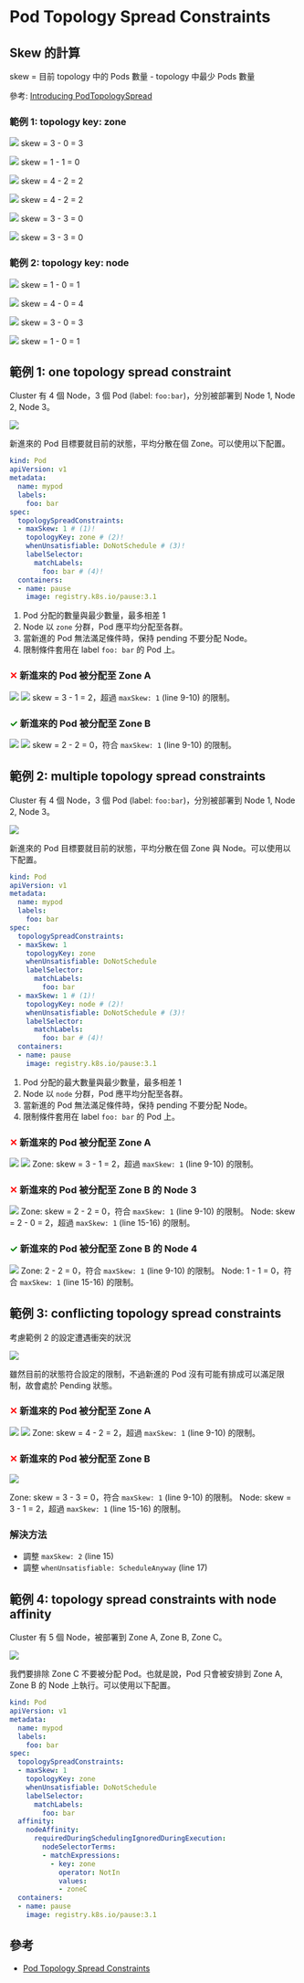 # Pod Topology Spread Constraints

## Skew 的計算

skew = 目前 topology 中的 Pods 數量 - topology 中最少 Pods 數量

參考: [Introducing PodTopologySpread](https://kubernetes.io/blog/2020/05/introducing-podtopologyspread/)

### 範例 1: topology key: zone

![](pod-topology-spread-constraints/skew-1.svg)
skew = 3 - 0 = 3

![](pod-topology-spread-constraints/skew-2.svg)
skew = 1 - 1 = 0

![](pod-topology-spread-constraints/skew-3.svg)
skew = 4 - 2 = 2

![](pod-topology-spread-constraints/skew-4.svg)
skew = 4 - 2 = 2

![](pod-topology-spread-constraints/skew-5.svg)
skew = 3 - 3 = 0

![](pod-topology-spread-constraints/skew-6.svg)
skew = 3 - 3 = 0

### 範例 2: topology key: node

![](pod-topology-spread-constraints/skew-3.svg)
skew = 1 - 0 = 1

![](pod-topology-spread-constraints/skew-4.svg)
skew = 4 - 0 = 4

![](pod-topology-spread-constraints/skew-5.svg)
skew = 3 - 0 = 3

![](pod-topology-spread-constraints/skew-6.svg)
skew = 1 - 0 = 1

## 範例 1: one topology spread constraint

Cluster 有 4 個 Node，3 個 Pod (label: `foo:bar`)，分別被部署到 Node 1, Node 2, Node 3。

![](pod-topology-spread-constraints/example-1.svg)

新進來的 Pod 目標要就目前的狀態，平均分散在個 Zone。可以使用以下配置。

```yaml linenums="1" hl_lines="9-10"
kind: Pod
apiVersion: v1
metadata:
  name: mypod
  labels:
    foo: bar
spec:
  topologySpreadConstraints:
  - maxSkew: 1 # (1)!
    topologyKey: zone # (2)!
    whenUnsatisfiable: DoNotSchedule # (3)!
    labelSelector:
      matchLabels:
        foo: bar # (4)!
  containers:
  - name: pause
    image: registry.k8s.io/pause:3.1
```

1. Pod 分配的數量與最少數量，最多相差 1
2. Node 以 `zone` 分群，Pod 應平均分配至各群。
3. 當新進的 Pod 無法滿足條件時，保持 pending 不要分配 Node。
4. 限制條件套用在 label `foo: bar` 的 Pod 上。

### <font color=red>✕</font> 新進來的 Pod 被分配至 Zone A

![](pod-topology-spread-constraints/example-1-1.svg)
![](pod-topology-spread-constraints/example-1-2.svg)
skew = 3 - 1 = 2，超過 `maxSkew: 1` (line 9-10) 的限制。

### <font color=green>✓</font> 新進來的 Pod 被分配至 Zone B

![](pod-topology-spread-constraints/example-1-3.svg)
![](pod-topology-spread-constraints/example-1-4.svg)
skew = 2 - 2 = 0，符合 `maxSkew: 1` (line 9-10) 的限制。

## 範例 2: multiple topology spread constraints

Cluster 有 4 個 Node，3 個 Pod (label: `foo:bar`)，分別被部署到 Node 1, Node 2, Node 3。

![](pod-topology-spread-constraints/example-1.svg)

新進來的 Pod 目標要就目前的狀態，平均分散在個 Zone 與 Node。可以使用以下配置。

```yaml linenums="1" hl_lines="9-10 15-16"
kind: Pod
apiVersion: v1
metadata:
  name: mypod
  labels:
    foo: bar
spec:
  topologySpreadConstraints:
  - maxSkew: 1
    topologyKey: zone 
    whenUnsatisfiable: DoNotSchedule
    labelSelector:
      matchLabels:
        foo: bar
  - maxSkew: 1 # (1)!
    topologyKey: node # (2)!
    whenUnsatisfiable: DoNotSchedule # (3)!
    labelSelector:
      matchLabels:
        foo: bar # (4)!
  containers:
  - name: pause
    image: registry.k8s.io/pause:3.1
```

1. Pod 分配的最大數量與最少數量，最多相差 1
2. Node 以 `node` 分群，Pod 應平均分配至各群。
3. 當新進的 Pod 無法滿足條件時，保持 pending 不要分配 Node。
4. 限制條件套用在 label `foo: bar` 的 Pod 上。

### <font color=red>✕</font> 新進來的 Pod 被分配至 Zone A

![](pod-topology-spread-constraints/example-1-1.svg)
![](pod-topology-spread-constraints/example-1-2.svg)
Zone: skew = 3 - 1 = 2，超過 `maxSkew: 1` (line 9-10) 的限制。

### <font color=red>✕</font> 新進來的 Pod 被分配至 Zone B 的 Node 3

![](pod-topology-spread-constraints/example-1-3.svg)
Zone: skew = 2 - 2 = 0，符合 `maxSkew: 1` (line 9-10) 的限制。
Node: skew = 2 - 0 = 2，超過 `maxSkew: 1` (line 15-16) 的限制。

### <font color=green>✓</font> 新進來的 Pod 被分配至 Zone B 的 Node 4

![](pod-topology-spread-constraints/example-1-4.svg)
Zone: 2 - 2 = 0，符合 `maxSkew: 1` (line 9-10) 的限制。
Node: 1 - 1 = 0，符合 `maxSkew: 1` (line 15-16) 的限制。

## 範例 3: conflicting topology spread constraints

考慮範例 2 的設定遭遇衝突的狀況

![](pod-topology-spread-constraints/example-3.svg)

雖然目前的狀態符合設定的限制，不過新進的 Pod 沒有可能有排成可以滿足限制，故會處於 Pending 狀態。

### <font color=red>✕</font> 新進來的 Pod 被分配至 Zone A

![](pod-topology-spread-constraints/example-3-1.svg)
![](pod-topology-spread-constraints/example-3-2.svg)
Zone: skew = 4 - 2 = 2，超過 `maxSkew: 1` (line 9-10) 的限制。

### <font color=red>✕</font> 新進來的 Pod 被分配至 Zone B

![](pod-topology-spread-constraints/example-3-3.svg)

Zone: skew = 3 - 3 = 0，符合 `maxSkew: 1` (line 9-10) 的限制。
Node: skew = 3 - 1 = 2，超過 `maxSkew: 1` (line 15-16) 的限制。

### 解決方法

- 調整 `maxSkew: 2` (line 15)
- 調整 `whenUnsatisfiable: ScheduleAnyway` (line 17)

## 範例 4: topology spread constraints with node affinity

Cluster 有 5 個 Node，被部署到 Zone A, Zone B, Zone C。

![](pod-topology-spread-constraints/example-4.svg)

我們要排除 Zone C 不要被分配 Pod。也就是說，Pod 只會被安排到 Zone A, Zone B 的 Node 上執行。可以使用以下配置。

```yaml linenums="1" hl_lines="15-23"
kind: Pod
apiVersion: v1
metadata:
  name: mypod
  labels:
    foo: bar
spec:
  topologySpreadConstraints:
  - maxSkew: 1
    topologyKey: zone
    whenUnsatisfiable: DoNotSchedule
    labelSelector:
      matchLabels:
        foo: bar
  affinity:
    nodeAffinity:
      requiredDuringSchedulingIgnoredDuringExecution:
        nodeSelectorTerms:
        - matchExpressions:
          - key: zone
            operator: NotIn
            values:
            - zoneC
  containers:
  - name: pause
    image: registry.k8s.io/pause:3.1
```

## 參考

- [Pod Topology Spread Constraints](https://kubernetes.io/docs/concepts/scheduling-eviction/topology-spread-constraints/)
 